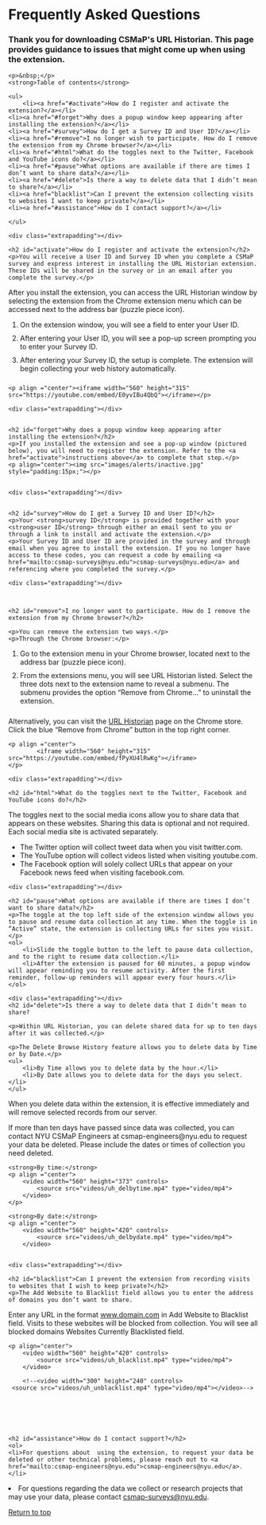 # Frequently Asked Questions

	
<html>
<head>
<style>
	h2{line-height:100%;}
	ol li {padding-bottom:10px;}
	.extrapadding{padding:30px;}
	</style>	
</head>
<body>
<a id="top"></a>

<h3>Thank you for downloading CSMaP's URL Historian. This page provides guidance to issues that might come up when using the extension. </h3>

	<p>&nbsp;</p>
	<strong>Table of contents</strong>
	
	<ul>
		<li><a href="#activate">How do I register and activate the extension?</a></li>
	<li><a href="#forget">Why does a popup window keep appearing after installing the extension?</a></li>
	<li><a href="#survey">How do I get a Survey ID and User ID?</a></li>
	<li><a href="#remove">I no longer wish to participate. How do I remove the extension from my Chrome browser?</a></li>
	<li><a href="#html">What do the toggles next to the Twitter, Facebook and YouTube icons do?</a></li>
	<li><a href="#pause">What options are available if there are times I don’t want to share data?</a></li>
	<li><a href="#delete">Is there a way to delete data that I didn’t mean to share?</a></li>
	<li><a href="blacklist">Can I prevent the extension collecting visits to websites I want to keep private?</a></li>
	<li><a href="#assistance">How do I contact support?</a></li>

	</ul>
	
	<div class="extrapadding"></div>

	<h2 id="activate">How do I register and activate the extension?</h2>
	<p>You will receive a User ID and Survey ID when you complete a CSMaP survey and express interest in installing the URL Historian extension. These IDs will be shared in the survey or in an email after you complete the survey.</p>

<p>After you install the extension, you can access the URL Historian window by selecting the extension from the Chrome extension menu which can be accessed next to the address bar (puzzle piece icon).</p>
<ol>	
	<li>On the extension window, you will see a field to enter your User ID.</li>
<li>After entering your User ID, you will see a pop-up screen prompting you to enter your Survey ID.</li>
<li>After entering your Survey ID, the setup is complete. The extension will begin collecting your web history automatically.</li>
	</ol>

	<p align ="center"><iframe width="560" height="315" src="https://youtube.com/embed/E0yvIBu4QbQ"></iframe></p>

	<div class="extrapadding"></div>

	
	<h2 id="forget">Why does a popup window keep appearing after installing the extension?</h2>
	<p>If you installed the extension and see a pop-up window (pictured below), you will need to register the extension. Refer to the <a href="activate">instructions above</a> to complete that step.</p>
	<p align="center"><img src="images/alerts/inactive.jpg" style="padding:15px;"></p>


	<div class="extrapadding"></div>

	
	<h2 id="survey">How do I get a Survey ID and User ID?</h2>
	<p>Your <strong>survey ID</strong> is provided together with your <strong>user ID</strong> through either an email sent to you or through a link to install and activate the extension.</p>
	<p>Your Survey ID and User ID are provided in the survey and through email when you agree to install the extension. If you no longer have access to these codes, you can request a code by emailing <a href="mailto:csmap-surveys@nyu.edu">csmap-surveys@nyu.edu</a> and referencing where you completed the survey.</p>

	<div class="extrapadding"></div>
	

	
	<h2 id="remove">I no longer want to participate. How do I remove the extension from my Chrome browser?</h2>
	
	<p>You can remove the extension two ways.</p>
	<p>Through the Chrome browser:</p>
<ol>
	<li>Go to the extension menu in your Chrome browser, located next to the address bar (puzzle piece icon).</li> 
<li>From the extensions menu, you will see URL Historian listed. Select the three dots next to the extension name to reveal a submenu. The submenu provides the option “Remove from Chrome…”  to uninstall the extension.</li>
	</ol>
	<p>Alternatively, you can visit the <a href="https://chrome.google.com/webstore/detail/url-historian/imdfbahhoamgbblienjdoeafphlngdim/related?hl=en">URL Historian</a> page on the Chrome store. Click the blue  “Remove from Chrome” button in the top right corner. </p>
	
	<p align ="center">
			<iframe width="560" height="315" src="https://youtube.com/embed/fPyXU4lRwKg"></iframe>
	</p>

	<div class="extrapadding"></div>

	<h2 id="html">What do the toggles next to the Twitter, Facebook and YouTube icons do?</h2>
	
The toggles next to the social media icons allow you to share data that appears on these websites. Sharing this data is optional and not required. Each social media site is activated separately. 
<ul>
	<li>The Twitter option will collect tweet data when you visit twitter.com.</li>
	<li>The YouTube option will collect videos listed when visiting youtube.com.</li>
	<li>The Facebook option will solely collect URLs that appear on your Facebook news feed when visiting facebook.com.</li> 
</ul>
			

	<div class="extrapadding"></div>

	<h2 id="pause">What options are available if there are times I don’t want to share data?</h2>
	<p>The toggle at the top left side of the extension window allows you to pause and resume data collection at any time. When the toggle is in “Active” state, the extension is collecting URLs for sites you visit.</p>
	<ol>
		<li>Slide the toggle button to the left to pause data collection, and to the right to resume data collection.</li>
		<li>After the extension is paused for 60 minutes, a popup window will appear reminding you to resume activity. After the first reminder, follow-up reminders will appear every four hours.</li>
	</ol>		

	<div class="extrapadding"></div>
 	<h2 id="delete">Is there a way to delete data that I didn’t mean to share?
</h2>
	
	<p>Within URL Historian, you can delete shared data for up to ten days after it was collected.</p>

	<p>The Delete Browse History feature allows you to delete data by Time or by Date.</p>
	<ul>
		<li>By Time allows you to delete data by the hour.</li>
		<li>By Date allows you to delete data for the days you select.</li>
	</ul>
<p>When you delete data within the extension, it is effective immediately and will remove selected records from our server.</p>

<p>If more than ten days have passed since data was collected, you can contact NYU CSMaP Engineers at csmap-engineers@nyu.edu to request your data be deleted. Please include the dates or times of collection you need deleted.</p>

	
	<strong>By time:</strong>
	<p align ="center">
		<video width="560" height="373" controls>
	  		<source src="videos/uh_delbytime.mp4" type="video/mp4">
		</video>
	</p>
	
	<strong>By date:</strong>
	<p align ="center">
		<video width="560" height="420" controls>
	  		<source src="videos/uh_delbydate.mp4" type="video/mp4">
		</video>
	

	<div class="extrapadding"></div>
	
	<h2 id="blacklist">Can I prevent the extension from recording visits to websites that I wish to keep private?</h2>
	<p>The Add Website to Blacklist field allows you to enter the address of domains you don’t want to share.
Enter any URL in the format www.domain.com in Add Website to Blacklist field. Visits to these websites will be blocked from collection. You will see all blocked domains Websites Currently Blacklisted field.</p>

	<p align="center">
		<video width="560" height="420" controls>
  			<source src="videos/uh_blacklist.mp4" type="video/mp4">
		</video>

<!-- Unblacklist -->

		<!--<video width="300" height="240" controls>
     <source src="videos/uh_unblacklist.mp4" type="video/mp4"></video>-->

<div class="extrapadding"></div>

	<h2 id="assistance">How do I contact support?</h2>
	<ol>
	<li>For questions about  using the extension, to request your data be deleted or other technical problems, please reach out to <a href="mailto:csmap-engineers@nyu.edu">csmap-engineers@nyu.edu</a>.</li>
<li>For questions regarding the data we collect or research projects that may use your data, please contact <a href="mailto:csmap-surveys@nyu.edu">csmap-surveys@nyu.edu</a>.</li>
	</ol>

<p><a href="#top">Return to top </a></p>


